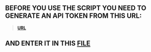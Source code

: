 ## BEFORE YOU USE THE SCRIPT YOU NEED TO GENERATE AN API TOKEN FROM THIS URL:
> **<a href='https://developer.clashroyale.com/#/login'>URL</a>**

## AND ENTER IT IN THIS <a href="https://github.com/new92/Supercell/blob/main/ClashRoyale/apiKey.json">FILE</a>
